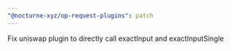 ```yaml
---
"@nocturne-xyz/op-request-plugins": patch
---
```


Fix uniswap plugin to directly call exactInput and exactInputSingle
